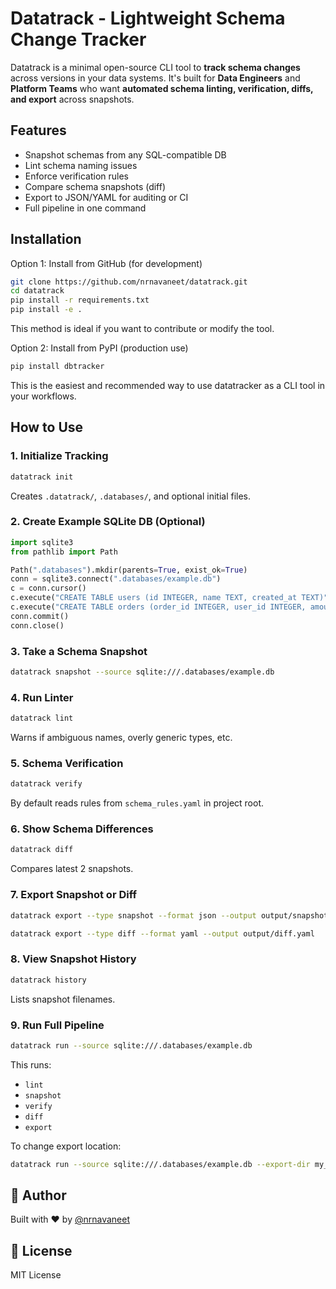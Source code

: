 # Datatrack - Lightweight Schema Change Tracker

Datatrack is a minimal open-source CLI tool to **track schema changes** across versions in your data systems. It's built for **Data Engineers** and **Platform Teams** who want **automated schema linting, verification, diffs, and export** across snapshots.



## Features

- Snapshot schemas from any SQL-compatible DB
- Lint schema naming issues
- Enforce verification rules
- Compare schema snapshots (diff)
- Export to JSON/YAML for auditing or CI
- Full pipeline in one command

##  Installation

Option 1: Install from GitHub (for development)
```bash
git clone https://github.com/nrnavaneet/datatrack.git
cd datatrack
pip install -r requirements.txt
pip install -e .
```
This method is ideal if you want to contribute or modify the tool.

Option 2: Install from PyPI (production use)
```bash
pip install dbtracker
```
This is the easiest and recommended way to use datatracker as a CLI tool in your workflows.

##  How to Use

### 1. Initialize Tracking

```bash
datatrack init
```

Creates `.datatrack/`, `.databases/`, and optional initial files.


### 2. Create Example SQLite DB (Optional)

```python
import sqlite3
from pathlib import Path

Path(".databases").mkdir(parents=True, exist_ok=True)
conn = sqlite3.connect(".databases/example.db")
c = conn.cursor()
c.execute("CREATE TABLE users (id INTEGER, name TEXT, created_at TEXT)")
c.execute("CREATE TABLE orders (order_id INTEGER, user_id INTEGER, amount REAL)")
conn.commit()
conn.close()
```

### 3. Take a Schema Snapshot

```bash
datatrack snapshot --source sqlite:///.databases/example.db
```


### 4. Run Linter

```bash
datatrack lint
```

Warns if ambiguous names, overly generic types, etc.


### 5. Schema Verification

```bash
datatrack verify
```

By default reads rules from `schema_rules.yaml` in project root.


### 6. Show Schema Differences

```bash
datatrack diff
```

Compares latest 2 snapshots.


### 7. Export Snapshot or Diff

```bash
datatrack export --type snapshot --format json --output output/snapshot.json

datatrack export --type diff --format yaml --output output/diff.yaml
```


### 8. View Snapshot History

```bash
datatrack history
```

Lists snapshot filenames.


### 9. Run Full Pipeline

```bash
datatrack run --source sqlite:///.databases/example.db
```

This runs:

- `lint`
- `snapshot`
- `verify`
- `diff`
- `export`

To change export location:

```bash
datatrack run --source sqlite:///.databases/example.db --export-dir my_output_dir
```

## 👤 Author

Built with ❤️ by [@nrnavaneet](https://github.com/nrnavaneet)


## 📝 License

MIT License